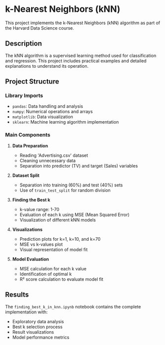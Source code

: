 # k-Nearest Neighbors (kNN)

This project implements the k-Nearest Neighbors (kNN) algorithm as part of the Harvard Data Science course.

## Description

The kNN algorithm is a supervised learning method used for classification and regression. This project includes practical examples and detailed explanations to understand its operation.

## Project Structure

### Library Imports
- `pandas`: Data handling and analysis
- `numpy`: Numerical operations and arrays
- `matplotlib`: Data visualization
- `sklearn`: Machine learning algorithm implementation

### Main Components

1. **Data Preparation**
   - Reading 'Advertising.csv' dataset
   - Cleaning unnecessary data
   - Separation into predictor (TV) and target (Sales) variables

2. **Dataset Split**
   - Separation into training (60%) and test (40%) sets
   - Use of `train_test_split` for random division

3. **Finding the Best k**
   - k-value range: 1-70
   - Evaluation of each k using MSE (Mean Squared Error)
   - Visualization of different kNN models

4. **Visualizations**
   - Prediction plots for k=1, k=10, and k=70
   - MSE vs k-values plot
   - Visual representation of model fit

5. **Model Evaluation**
   - MSE calculation for each k value
   - Identification of optimal k
   - R² score calculation to evaluate model fit

## Results

The `finding_best_k_in_knn.ipynb` notebook contains the complete implementation with:
- Exploratory data analysis
- Best k selection process
- Result visualizations
- Model performance metrics
